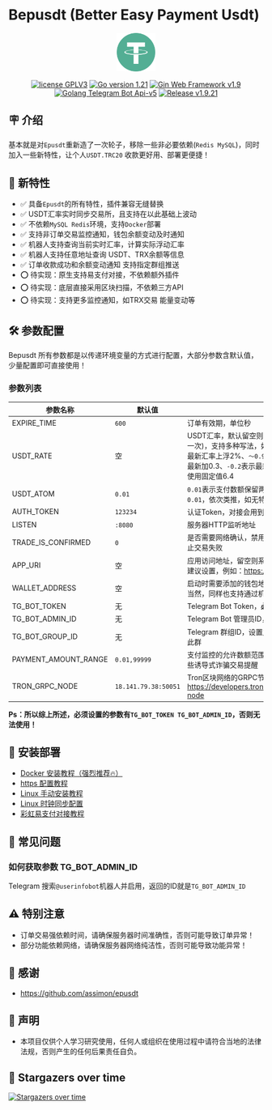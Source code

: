 # Bepusdt (Better Easy Payment Usdt)

<p align="center">
<img src="./static/img/tether.svg" width="15%" alt="tether">
</p>
<p align="center">
<a href="https://www.gnu.org/licenses/gpl-3.0.html"><img src="https://img.shields.io/badge/license-GPLV3-blue" alt="license GPLV3"></a>
<a href="https://golang.org"><img src="https://img.shields.io/badge/Golang-1.22-red" alt="Go version 1.21"></a>
<a href="https://github.com/gin-gonic/gin"><img src="https://img.shields.io/badge/Gin-v1.9-blue" alt="Gin Web Framework v1.9"></a>
<a href="https://github.com/go-telegram-bot-api/telegram-bot-api"><img src="https://img.shields.io/badge/Telegram Bot-v5-lightgrey" alt="Golang Telegram Bot Api-v5"></a>
<a href="https://github.com/v03413/bepusdt"><img src="https://img.shields.io/badge/Release-v1.9.21-green" alt="Release v1.9.21"></a>
</p>

## 🪧 介绍

基本就是对`Epusdt`重新造了一次轮子，移除一些非必要依赖(`Redis MySQL`)，同时加入一些新特性，让个人`USDT.TRC20`
收款更好用、部署更便捷！

## 🎉 新特性

- ✅ 具备`Epusdt`的所有特性，插件兼容无缝替换
- ✅ USDT汇率实时同步交易所，且支持在以此基础上波动
- ✅ 不依赖`MySQL Redis`环境，支持`Docker`部署
- ✅ 支持非订单交易监控通知，钱包余额变动及时通知
- ✅ 机器人支持查询当前实时汇率，计算实际浮动汇率
- ✅ 机器人支持任意地址查询 USDT、TRX余额等信息
- ✅ 订单收款成功和余额变动通知 支持指定群组推送
- ⭕️ 待实现：原生支持易支付对接，不依赖额外插件
- ⭕️ 待实现：底层直接采用区块扫描，不依赖三方API
- ⭕️ 待实现：支持更多监控通知，如TRX交易 能量变动等

## 🛠 参数配置

Bepusdt 所有参数都是以传递环境变量的方式进行配置，大部分参数含默认值，少量配置即可直接使用！

### 参数列表

| 参数名称                 | 默认值                  | 用法说明                                                                                                                                          |
|----------------------|----------------------|-----------------------------------------------------------------------------------------------------------------------------------------------|
| EXPIRE_TIME          | `600`                | 订单有效期，单位秒                                                                                                                                     |
| USDT_RATE            | 空                    | USDT汇率，默认留空则获取Okx交易所的汇率(每分钟同步一次)，支持多种写法，如：`7.4` 表示固定7.4、`～1.02`表示最新汇率上浮2%、`～0.97`表示最新汇率下浮3%、`+0.3`表示最新加0.3、`-0.2`表示最新减0.2，以此类推；如参数错误则使用固定值6.4 |
| USDT_ATOM            | `0.01`               | `0.01`表示支付数额保留两位小数，相同金额时递增颗粒度为`0.01`，依次类推，如无特殊需求不建议修改。                                                                                        |
| AUTH_TOKEN           | `123234`             | 认证Token，对接会用到这个参数                                                                                                                             |
| LISTEN               | `:8080`              | 服务器HTTP监听地址                                                                                                                                   |
| TRADE_IS_CONFIRMED   | `0`                  | 是否需要网络确认，禁用可以提高回调速度，启用则可以防止交易失败                                                                                                               |
| APP_URI              | 空                    | 应用访问地址，留空则系统自动获取，前端收银台会用到，建议设置，例如：https://token-pay.example.com                                                                               |
| WALLET_ADDRESS       | 空                    | 启动时需要添加的钱包地址，多个请用半角符逗号`,`分开；当然，同样也支持通过机器人添加。                                                                                                  |
| TG_BOT_TOKEN         | 无                    | Telegram Bot Token，**必须设置**，否则无法使用                                                                                                            |
| TG_BOT_ADMIN_ID      | 无                    | Telegram Bot 管理员ID，**必须设置**，否则无法使用                                                                                                            |
| TG_BOT_GROUP_ID      | 无                    | Telegram 群组ID，设置之后机器人会将交易消息会推送到此群                                                                                                             |
| PAYMENT_AMOUNT_RANGE | `0.01,99999`         | 支付监控的允许数额范围(闭区间)，设置合理数值可避免一些诱导式诈骗交易提醒                                                                                                         |
| TRON_GRPC_NODE       | `18.141.79.38:50051` | Tron区块网络的GRPC节点，可选列表：https://developers.tron.network/docs/networks#public-node                                                                |

**Ps：所以综上所述，必须设置的参数有`TG_BOT_TOKEN TG_BOT_ADMIN_ID`，否则无法使用！**

## 🚀 安装部署

- [Docker 安装教程（强烈推荐🔥）](./docs/docker.md)
- [https 配置教程](./docs/ssl.md)
- [Linux 手动安装教程](./docs/systemd.md)
- [Linux 时钟同步配置](./docs/systemd-timesyncd.md)
- [彩虹易支付对接教程](./docs/epay.md)

## 🤔 常见问题

### 如何获取参数 TG_BOT_ADMIN_ID

Telegram 搜索`@userinfobot`机器人并启用，返回的ID就是`TG_BOT_ADMIN_ID`

## ⚠️ 特别注意

- 订单交易强依赖时间，请确保服务器时间准确性，否则可能导致订单异常！
- 部分功能依赖网络，请确保服务器网络纯洁性，否则可能导致功能异常！

## 🙏 感谢

- https://github.com/assimon/epusdt

## 📢 声明

- 本项目仅供个人学习研究使用，任何人或组织在使用过程中请符合当地的法律法规，否则产生的任何后果责任自负。

## 🌟 Stargazers over time

[![Stargazers over time](https://starchart.cc/v03413/bepusdt.svg)](https://starchart.cc/v03413/bepusdt)
